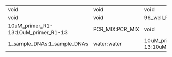 ||||
|----|----|----|
|void|void|void|
|void|void|96_well_PCR_plate:96_well_PCR_plate|
|10uM_primer_R1-13:10uM_primer_R1-13|PCR_MIX:PCR_MIX|void|
|1_sample_DNAs:1_sample_DNAs|water:water|10uM_primer_F1-13:10uM_primer_F1-13|
